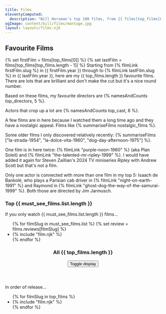 ```yaml
---
title: Films
eleventyComputed:
  description: "Bill Horsman's top 100 films, from {{ films[top_films[0]].year }} to {{ films[top_films[top_films.length - 1]].year }} including Diva, Ghost Dog: The Way of the Samurai, Night on Earth, Woman at War and Portrait of a Lady on Fire."
ogImage: content/bill/films/montage.jpg
layout: layouts/films.njk
---
```


## Favourite Films

{% set firstFilm = films[top_films[0]] %}
{% set lastFilm = films[top_films[top_films.length - 1]] %}
Starting from {% filmLink firstFilm.slug %} in {{ firstFilm.year }} through to {% filmLink lastFilm.slug %} in {{ lastFilm.year }}, here are my {{ top_films.length }} favourite films. There are lots that are brilliant and don't make the cut but it's a nice round number. 

Based on these films, my favourite directors are {% namesAndCounts top_directors, 5 %}.

Actors that crop up a lot are {% namesAndCounts top_cast, 6 %}.

A few films are in here because I watched them a long time ago and they have a nostalgic appeal. Films like {% summariseFilms nostalgic_films %}.

Some older films I only discovered relatively recently: {% summariseFilms ["la-strada-1954", "la-dolce-vita-1960", "dog-day-afternoon-1975"] %}.

One film is in here twice: {% filmLink "purple-noon-1960" %} (aka Plan Soleil) and {% filmLink "the-talented-mr-ripley-1999" %}. I would have added it again for Steven Zaillian's 2024 TV miniseries <em>Ripley</em> with Andrew Scott but that's not a film.

Only one actor is connected with more than one film in my top 5: Isaach de Bankolé, who plays a Parisian cab driver in {% filmLink "night-on-earth-1991" %} and Raymond in {% filmLink "ghost-dog-the-way-of-the-samurai-1999" %}. Both those are directed by Jim Jarmusch.

### Top {{ must_see_films.list.length }}

If you only watch {{ must_see_films.list.length }} films&hellip;

<ul class="film-list">
{% for filmSlug in must_see_films.list %}
  {% set review = films.reviews[filmSlug] %}
  <li>
    {% include "film.njk" %}
  </li>
{% endfor %}
</ul>

<section class="list">
  <header>
    <h3>All {{ top_films.length }}</h3>
    <button type="button" data-toggle-list="posters" aria-label="Toggle view">
      <span class="caption">Toggle display</span>
      <i class="fa-solid fa-list fa-fw"></i>
      <i class="fa-solid fa-grip posters fa-fw"></i> 
    </button>
  </header>
  <p>In order of release&hellip;</p>
  <ul class="film-list">
  {% for filmSlug in top_films %}
  <li>
    {% include "film.njk" %}
  </li>
  {% endfor %}
  </ul>
</section>
